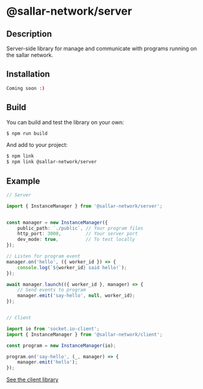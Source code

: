 # @sallar-network/server

## Description

Server-side library for manage and communicate with programs running on the sallar network.

## Installation

```bash
Coming soon :)
```

## Build

You can build and test the library on your own:

```bash
$ npm run build
```

And add to your project:

```bash
$ npm link
$ npm link @sallar-network/server
```

## Example

```ts
// Server

import { InstanceManager } from '@sallar-network/server';


const manager = new InstanceManager({
    public_path: `./public`, // Your program files
    http_port: 3000,         // Your server port
    dev_mode: true,          // To test locally
});

// Listen for program event
manager.on('hello', ({ worker_id }) => {
    console.log(`${worker_id} said hello!`);
});

await manager.launch(({ worker_id }, manager) => {
    // Send events to program
    manager.emit('say-hello', null, worker_id);
});


// Client

import io from 'socket.io-client';
import { InstanceManager } from '@sallar-network/client';

const program = new InstanceManager(io);

program.on('say-hello', (_, manager) => {
    manager.emit('hello');
});
```

[See the client library](https://github.com/NERVE-labs-team/sallar-network-client-library)
